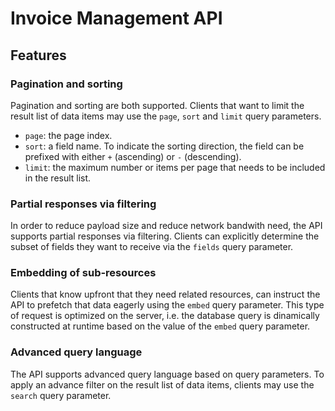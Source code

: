 # Invoice Management API

## Features

### Pagination and sorting

Pagination and sorting are both supported. Clients that want to limit the result list of data items may use
the `page`, `sort` and `limit` query parameters.

- `page`: the page index.
- `sort`: a field name. To indicate the sorting direction, the field can be prefixed with either `+` (ascending)
  or `-` (descending).
- `limit`: the maximum number or items per page that needs to be included in the result list.

### Partial responses via filtering

In order to reduce payload size and reduce network bandwith need, the API supports partial responses via filtering.
Clients can explicitly determine the subset of fields they want to receive via the `fields` query parameter.

### Embedding of sub-resources

Clients that know upfront that they need related resources, can instruct the API to prefetch that data eagerly using
the `embed` query parameter. This type of request is optimized on the server, i.e. the database query is dinamically
constructed at runtime based on the value of the `embed` query parameter.

### Advanced query language

The API supports advanced query language based on query parameters. To apply an advance filter on the result list of
data items, clients may use the `search` query parameter.




